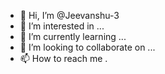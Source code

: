 - 👋 Hi, I’m @Jeevanshu-3
- 👀 I’m interested in ...
- 🌱 I’m currently learning ...
- 💞️ I’m looking to collaborate on ...
- 📫 How to reach me .